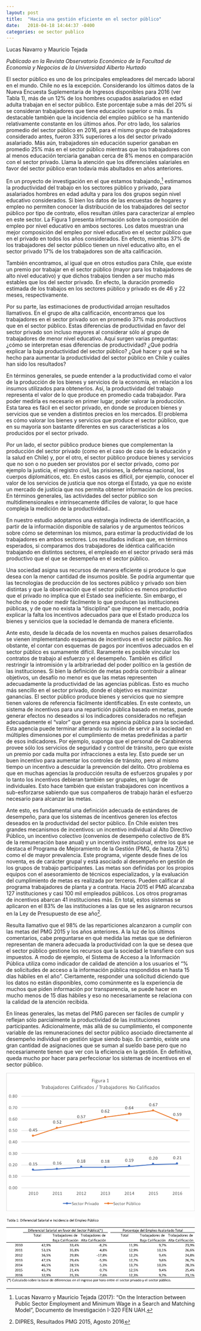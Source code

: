 ```yaml
---
layout: post
title:  "Hacia una gestión eficiente en el sector público"
date:   2018-04-18 14:44:37 -0400
categories: oe sector publico
---
```


Lucas Navarro y Mauricio Tejada

*Publicado en la Revista Observatorio Económico de la Facultad de Economía y Negocios de la Universidad Alberto Hurtado*

El sector público es uno de los principales empleadores del mercado laboral en el mundo. Chile no es la excepción. Considerando los últimos datos de la Nueva Encuesta Suplementaria de Ingresos disponibles para 2016 (ver Tabla 1), más de un 12% de los hombres ocupados asalariados en edad adulta trabajan en el sector público. Este porcentaje sube a más del 20% si se consideran trabajadores que tiene educación superior o más. Es destacable también que la incidencia del empleo público se ha mantenido relativamente constante en los últimos años. Por otro lado, los salarios promedio del sector público en 2016, para el mismo grupo de trabajadores considerado antes, fueron 33% superiores a los del sector privado asalariado. Más aún, trabajadores sin educación superior ganaban en promedio 25% más en el sector público mientras  que los trabajadores con al menos educación terciaria ganaban cerca de 8% menos en comparación con el sector privado. Llama la atención que los diferenciales salariales en favor del sector público eran todavía más abultados en años anteriores.

En un proyecto de investigación en el que estamos trabajando,[^1] estimamos la productividad del trabajo en los sectores público y privado, para asalariados hombres en edad adulta y para los dos grupos según nivel educativo considerados. Si bien los datos de las encuestas de hogares y empleo no permiten conocer la distribución de los trabajadores del sector público por tipo de contrato, ellos resultan útiles para caracterizar al empleo en este sector. La Figura 1 presenta información sobre la composición del empleo por nivel educativo en ambos sectores. Los datos muestran una mejor composición del empleo por nivel educativo en el sector público que en el privado en todos los años considerados. En efecto, mientras 37% de los trabajadores del sector público tienen un nivel educativo alto, en el sector privado 17% de los trabajadores son de alta calificación.

También encontramos, al igual que en otros estudios para Chile, que existe un premio por trabajar en el sector público (mayor para los trabajadores de alto nivel educativo) y que dichos trabajos tienden a ser mucho más estables que los del sector privado. En efecto, la duración promedio estimada de los trabajos en los sectores público y privado es de 46 y 22 meses, respectivamente.

Por su parte, las estimaciones de productividad arrojan resultados llamativos. En el grupo de alta calificación, encontramos que los trabajadores en el sector privado son en promedio 37% más productivos que en el sector público. Estas diferencias de productividad en favor del sector privado son incluso mayores al considerar sólo al grupo de trabajadores de menor nivel educativo. Aquí surgen varias preguntas: ¿cómo se interpretan esas diferencias de productividad? ¿Qué podría explicar la baja productividad del sector público? ¿Qué hacer y qué se ha hecho para aumentar la productividad del sector público en Chile y cuáles han sido los resultados?

En términos generales, se puede entender a la productividad como el valor de la producción de los bienes y servicios de la economía, en relación a los insumos utilizados para obtenerlos. Así, la productividad del trabajo representa el valor de lo que produce en promedio cada trabajador. Para poder medirla es necesario en primer lugar, poder valorar la producción. Esta tarea es fácil en el sector privado, en donde se producen bienes y servicios que se venden a distintos precios en los mercados. El problema es cómo valorar los bienes y servicios que produce el sector público, que en su mayoría son bastante diferentes en sus características a los producidos por el sector privado.

Por un lado, el sector público produce bienes que complementan la producción del sector privado (como en el caso de caso de la educación y la salud en Chile) y, por el otro, el sector público produce bienes y servicios que no son o no pueden ser provistos por el sector privado, como por ejemplo la justicia, el registro civil, las prisiones, la defensa nacional, los cuerpos diplomáticos, etc. En estos casos es difícil, por ejemplo, conocer el valor de los servicios de justicia que nos otorga el Estado, ya que no existe un mercado de justicia que nos permita obtener información de los precios. En términos generales, las actividades del sector público son multidimensionales e intrínsecamente difíciles de valorar, lo que hace compleja la medición de la productividad..

En nuestro estudio adoptamos una estrategia indirecta de identificación, a partir de la información disponible de salarios y de argumentos teóricos sobre cómo se determinan los mismos, para estimar la productividad de los trabajadores en ambos sectores. Los resultados indican que, en términos esperados, si comparamos dos trabajadores de idéntica calificación trabajando en distintos sectores, el empleado en el sector privado será más productivo que el que se desempeña en el sector público.

Una sociedad asigna sus recursos de manera eficiente si produce lo que desea con la menor cantidad de insumos posible. Se podría argumentar que las tecnologías de producción de los sectores público y privado son bien distintas y que la observación que el sector público es menos productivo que el privado no implica que el Estado sea ineficiente. Sin embargo, el hecho de no poder medir fácilmente lo que producen las instituciones públicas, y de que no exista la “disciplina” que impone el mercado, podría explicar la falta los incentivos adecuados para que el Estado produzca los bienes y servicios que la sociedad le demanda de manera eficiente.

Ante esto, desde la década de los noventa en muchos países desarrollados se vienen implementando esquemas de incentivos en el sector público. No obstante, el contar con esquemas de pagos por incentivos adecuados en el sector público es sumamente difícil. Raramente es posible vincular los contratos de trabajo al esfuerzo y el desempeño. También es difícil restringir la intromisión y la arbitrariedad del poder político en la gestión de las instituciones. Si bien la definición de metas podría contribuir a alinear objetivos, un desafío no menor es que las metas representen adecuadamente la productividad de las agencias públicas. Esto es mucho más sencillo en el sector privado, donde el objetivo es maximizar ganancias. El sector público produce bienes y servicios que no siempre tienen valores de referencia fácilmente identificables. En este contexto, un sistema de incentivos para una repartición pública basado en metas, puede generar efectos no deseados si los indicadores considerados no reflejan adecuadamente el “valor” que genera esa agencia pública para la sociedad.  Esta agencia puede terminar alterando su misión de servir a la sociedad en múltiples dimensiones por el cumplimiento de metas predefinidas a partir de esos indicadores. Por ejemplo, suponga que el personal de Carabineros provee sólo los servicios de seguridad y control de tránsito, pero que existe un premio por cada multa por infracciones a esta ley. Esto puede ser un buen incentivo para aumentar los controles de tránsito, pero al mismo tiempo un incentivo a descuidar la prevención del delito. Otro problema es que en muchas agencias la producción resulta de esfuerzos grupales y por lo tanto los incentivos debieran también ser grupales, en lugar de individuales. Esto hace también que existan trabajadores con incentivos a sub-esforzarse sabiendo que sus compañeros de trabajo harán el esfuerzo necesario para alcanzar las metas.

Ante esto, es fundamental una definición adecuada de estándares de desempeño, para que los sistemas de incentivos generen los efectos deseados en la productividad del sector público. En Chile existen tres grandes mecanismos de incentivos: un incentivo individual al Alto Directivo Público, un incentivo colectivo (convenios de desempeño colectivo de 8% de la remuneración base anual) y un incentivo institucional, entre los que se destaca el Programa de Mejoramiento de la Gestión (PMG, de hasta 7,6%) como el de mayor prevalencia. Este programa, vigente desde fines de los noventa, es de carácter grupal y está asociado al desempeño en gestión de los grupos de trabajo participantes. Las metas son definidas por los propios equipos con el asesoramiento de técnicos especializados, y la evaluación del cumplimiento de metas es realizada por terceros. Pueden calificar al programa trabajadores de planta y a contrata. Hacia 2015 el PMG alcanzaba 127 instituciones y casi 100 mil empleados públicos. Los otros programas de incentivos abarcan 41 instituciones más. En total, estos sistemas se aplicaron en el 83% de las instituciones a las que se les asignaron recursos en la Ley de Presupuesto de ese año[^2].

Resulta llamativo que el 98% de las reparticiones alcanzaron a cumplir con las metas del PMG 2015 y los años anteriores. A la luz de los últimos comentarios, cabe preguntarse en qué medida las metas que se definieron representan de manera adecuada la productividad con la que se desea que el sector público gestione los recursos que la sociedad le transfiere con sus impuestos. A modo de ejemplo, el Sistema de Acceso a la Información Pública utiliza como indicador de calidad de atención a los usuarios el “% de solicitudes de acceso a la información pública respondidos en hasta 15 días hábiles en el año”. Ciertamente, responder una solicitud diciendo que los datos no están disponibles, como comúnmente es la experiencia de muchos que piden información por transparencia, se puede hacer en mucho menos de 15 días hábiles y eso no necesariamente se relaciona con la calidad de la atención recibida.

En líneas generales, las metas del PMG parecen ser fáciles de cumplir y reflejan sólo parcialmente la productividad de las instituciones participantes. Adicionalmente, más allá de su cumplimiento, el componente variable de las remuneraciones del sector público asociado directamente al desempeño individual en gestión sigue siendo bajo. En cambio, existe una gran cantidad de asignaciones que se suman al sueldo base pero que no necesariamente tienen que ver con la eficiencia en la gestión. En definitiva, queda mucho por hacer para perfeccionar los sistemas de incentivos en el sector público.

[^1]: Lucas Navarro y Mauricio Tejada (2017): “On the Interaction between Public Sector Employment and Minimum Wage in a Search and Matching Model”, Documento de Investigación I-320 FEN UAH.

[^2]: DIPRES, Resultados PMG 2015, Agosto 2016

![](/assets/img_posts/empleo_sector_publico_fig1.png)

![](/assets/img_posts/empleo_sector_publico_fig2.png)